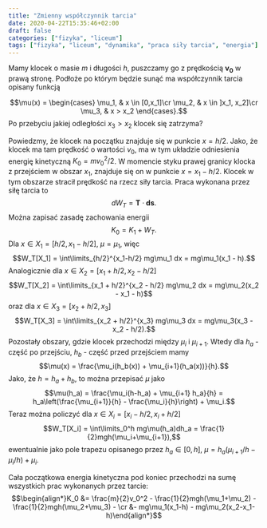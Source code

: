 ```yaml
---
title: "Zmienny współczynnik tarcia"
date: 2020-04-22T15:35:46+02:00
draft: false
categories: ["fizyka", "liceum"]
tags: ["fizyka", "liceum", "dynamika", "praca siły tarcia", "energia"]
---
```


Mamy klocek o masie $m$ i długości $h$, puszczamy go z prędkością $\mathbf{v_0}$ w prawą stronę. Podłoże po którym będzie sunąć ma współczynnik tarcia opisany funkcją

$$\mu(x) = \begin{cases}
\mu_1, & x \in [0,x_1]\cr
\mu_2, & x \in ]x_1, x_2]\cr
\mu_3, & x > x_2
\end{cases}.$$
Po przebyciu jakiej odległości $x_3 > x_2$ klocek się zatrzyma?

Powiedzmy, że klocek na początku znajduje się w punkcie $x = h/2$.
Jako, że klocek ma tam prędkość o wartości $v_0$, ma w tym układzie odniesienia energię kinetyczną $K_0 = m v_0^2 / 2$.
W momencie styku prawej granicy klocka z przejściem w obszar $x_1$, znajduje się on w punkcie $x = x_1 - h/2$.
Klocek w tym obszarze stracił prędkość na rzecz siły tarcia. Praca wykonana przez siłę tarcia to
$$dW_T = \mathbf{T}\cdot\mathbf{ds}.$$
Można zapisać zasadę zachowania energii
$$K_0 = K_1 + W_T.$$
Dla $x\in X_1 = [h/2, x_1 - h/2]$, $\mu = \mu_1$, więc
$$W_T[X_1] = \int\limits_{h/2}^{x_1-h/2} mg\mu_1 dx = mg\mu_1(x_1 - h).$$
Analogicznie dla $x\in X_2 = [x_1 + h/2, x_2 - h/2]$
$$W_T[X_2] = \int\limits_{x_1 + h/2}^{x_2 - h/2} mg\mu_2 dx = mg\mu_2(x_2 - x_1 - h)$$
oraz dla $x\in X_3 = [x_2 + h/2, x_3]$
$$W_T[X_3] = \int\limits_{x_2 + h/2}^{x_3} mg\mu_3 dx = mg\mu_3(x_3 - x_2 - h/2).$$
Pozostały obszary, gdzie klocek przechodzi między $\mu_i$ i $\mu_{i+1}$.
Wtedy dla $h_a$ - część po przejściu, $h_b$ - część przed przejściem mamy$$\mu(x) = \frac{\mu_i(h_b(x)) + \mu_{i+1}(h_a(x))}{h}.$$
Jako, że $h = h_a + h_b$, to można przepisać $\mu$ jako
$$\mu(h_a) = \frac{\mu_i(h-h_a) + \mu_{i+1} h_a}{h} = h_a\left(\frac{\mu_{i+1}}{h} - \frac{\mu_i}{h}\right) + \mu_i.$$
Teraz można policzyć dla $x \in X_i = [x_i - h/2, x_i + h/2]$
$$W_T[X_i] = \int\limits_0^h mg\mu(h_a)dh_a = \frac{1}{2}mgh(\mu_i+\mu_{i+1}),$$
ewentualnie jako pole trapezu opisanego przez $h_a\in [0,h]$, $\mu = h_a(\mu_{i+1}/h - \mu_i/h)+\mu_i$.

Cała początkowa energia kinetyczna pod koniec przechodzi na sumę wszystkich prac wykonanych przez tarcie:
$$\begin{align*}K_0 &= \frac{m}{2}v_0^2 - \frac{1}{2}mgh(\mu_1+\mu_2) - \frac{1}{2}mgh(\mu_2+\mu_3) - \cr
&- mg\mu_1(x_1-h) - mg\mu_2(x_2-x_1-h)\end{align*}$$

